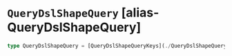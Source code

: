 # `QueryDslShapeQuery` [alias-QueryDslShapeQuery]
```typescript
type QueryDslShapeQuery = [QueryDslShapeQueryKeys](./QueryDslShapeQueryKeys.md) & { [property: string]: [QueryDslShapeFieldQuery](./QueryDslShapeFieldQuery.md) | boolean | [float](./float.md) | string;};
```

